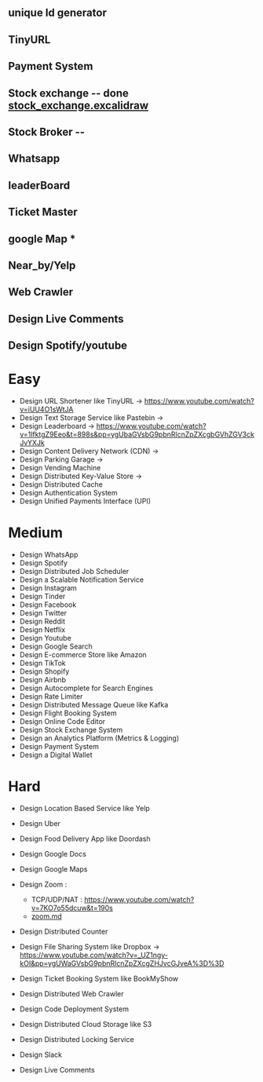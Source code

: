 
## unique Id generator
## TinyURL
## Payment System
## Stock exchange -- done [stock_exchange.excalidraw](SD-Topics/stock_exchange.excalidraw)
## Stock Broker -- 
## Whatsapp
## leaderBoard
## Ticket Master
## google Map * 
## Near_by/Yelp
## Web Crawler
## Design Live Comments
## Design Spotify/youtube


# Easy
* Design URL Shortener like TinyURL -> https://www.youtube.com/watch?v=iUU4O1sWtJA
* Design Text Storage Service like Pastebin  -> 
* Design Leaderboard -> https://www.youtube.com/watch?v=1lfktgZ9Eeo&t=898s&pp=ygUbaGVsbG9pbnRlcnZpZXcgbGVhZGV3ckJvYXJk
* Design Content Delivery Network (CDN) -> 
* Design Parking Garage ->
* Design Vending Machine
* Design Distributed Key-Value Store -> 
* Design Distributed Cache
* Design Authentication System
* Design Unified Payments Interface (UPI)

# Medium
* Design WhatsApp
* Design Spotify
* Design Distributed Job Scheduler
* Design a Scalable Notification Service
* Design Instagram
* Design Tinder
* Design Facebook
* Design Twitter
* Design Reddit
* Design Netflix
* Design Youtube
* Design Google Search
* Design E-commerce Store like Amazon
* Design TikTok
* Design Shopify
* Design Airbnb
* Design Autocomplete for Search Engines
* Design Rate Limiter
* Design Distributed Message Queue like Kafka
* Design Flight Booking System
* Design Online Code Editor
* Design Stock Exchange System
* Design an Analytics Platform (Metrics & Logging)
* Design Payment System
* Design a Digital Wallet

# Hard

* Design Location Based Service like Yelp
* Design Uber
* Design Food Delivery App like Doordash
* Design Google Docs
* Design Google Maps
* Design Zoom :  
    *   TCP/UDP/NAT : https://www.youtube.com/watch?v=7KO7o55dcuw&t=190s
    * [zoom.md](SD-Topics/zoom.md)
      


* Design Distributed Counter
* Design File Sharing System like Dropbox -> https://www.youtube.com/watch?v=_UZ1ngy-kOI&pp=ygUWaGVsbG9pbnRlcnZpZXcgZHJvcGJveA%3D%3D
* Design Ticket Booking System like BookMyShow
* Design Distributed Web Crawler
* Design Code Deployment System
* Design Distributed Cloud Storage like S3
* Design Distributed Locking Service
* Design Slack
* Design Live Comments